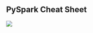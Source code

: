 ## PySpark Cheat Sheet

![](https://user-images.githubusercontent.com/62965911/214256713-2433ba5e-3050-47a2-9a5c-27e5e923f034.jpg)